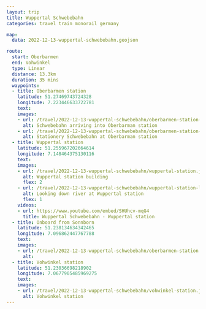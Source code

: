 ```yaml
---
layout: trip
title: Wuppertal Schwebebahn
categories: travel train monorail germany

map:
  data: 2022-12-13-wuppertal-schwebebahn.geojson

route:
  start: Oberbarmen
  end: Vohwinkel
  type: Linear
  distance: 13.3km
  duration: 35 mins
  waypoints:
  - title: Oberbarmen station
    latitude: 51.27469743724328
    longitude: 7.223446633722781
    text:
    images:
    - url: /travel/2022-12-13-wuppertal-schwebebahn/oberbarmen-station-arrival.jpg
      alt: Schwebebahn arriving into Oberbarman station
    - url: /travel/2022-12-13-wuppertal-schwebebahn/oberbarmen-station-arrived.jpg
      alt: Stationery Schwebebahn at Oberbarman station
  - title: Wuppertal station
    latitude: 51.255967202664614
    longitude: 7.148464375130116
    text:
    images:
    - url: /travel/2022-12-13-wuppertal-schwebebahn/wuppertal-station.jpg
      alt: Wuppertal station building
      flex: 2
    - url: /travel/2022-12-13-wuppertal-schwebebahn/wuppertal-station-looking-down-river.jpg
      alt: Looking down river at Wuppertal station
      flex: 1
    videos:
    - url: https://www.youtube.com/embed/SHUhcv-mqG4
      title: Wuppertal Schwebebahn - Wuppertal station
  - title: Onboard from Sonnborn
    latitude: 51.238134634342465
    longitude: 7.096862447767788
    text:
    images:
    - url: /travel/2022-12-13-wuppertal-schwebebahn/oberbarmen-station.jpg
      alt:
  - title: Vohwinkel station
    latitude: 51.23036698218902
    longitude: 7.0677905485969275
    text:
    images:
    - url: /travel/2022-12-13-wuppertal-schwebebahn/vohwinkel-station.jpg
      alt: Vohwinkel station
---
```

